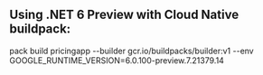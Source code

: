 
## Using .NET 6 Preview with Cloud Native buildpack:
pack build pricingapp --builder gcr.io/buildpacks/builder:v1 --env GOOGLE_RUNTIME_VERSION=6.0.100-preview.7.21379.14